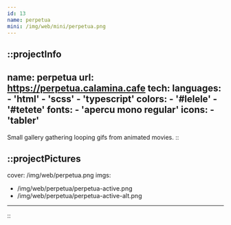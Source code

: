 ```yaml
---
id: 13
name: perpetua
mini: /img/web/mini/perpetua.png
---
```


::projectInfo
---
name: perpetua
url: https://perpetua.calamina.cafe
tech:
    languages:
      - 'html'
      - 'scss'
      - 'typescript'
    colors:
      - '#lelele'
      - '#tetete'
    fonts:
      - 'apercu mono regular'
    icons:
      - 'tabler'
---
Small gallery gathering looping gifs from animated movies.
::

::projectPictures
---
cover: /img/web/perpetua.png
imgs:
  - /img/web/perpetua/perpetua-active.png
  - /img/web/perpetua/perpetua-active-alt.png
---
::

<!-- ::projectFeatures
:: -->